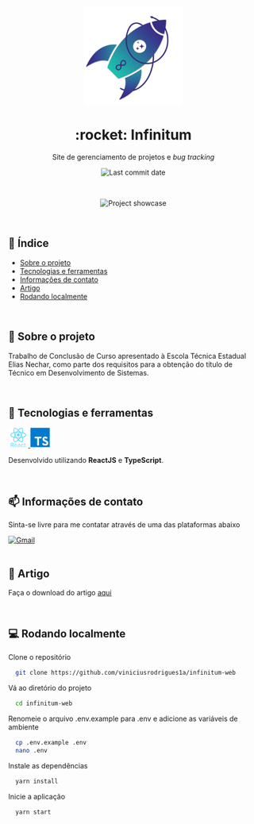 <p align="center">
  <img src=".github/readme-assets/logo.png" width="200" height="200" />
</p>

<h1 align="center">
  :rocket: Infinitum

</h1>

<p align="center">
  Site de gerenciamento de projetos e <i>bug tracking</i>
</p>

<p align="center">
  <img src="https://img.shields.io/github/last-commit/viniciusrodrigues1a/infinitum-web" alt="Last commit date" />
</p>

<br />

<p align="center">
  <img src="./.github/readme-assets/infinitum.gif" alt="Project showcase" />
</p>

<br />

## :page_facing_up: Índice

- [Sobre o projeto](#about)
- [Tecnologias e ferramentas](#built-using)
- [Informações de contato](#contact)
- [Artigo](#article)
- [Rodando localmente](#running-locally)

<br />

## :monocle_face: Sobre o projeto <a name="about"></a>

Trabalho de Conclusão de Curso apresentado à Escola Técnica Estadual Elias Nechar, como parte dos requisitos para a obtenção do título de Técnico em Desenvolvimento de Sistemas.

<br />

## :hammer: Tecnologias e ferramentas <a name="built-using"></a>

<p align="left">
  <a href="https://reactjs.org/" target="_blank" rel="noreferrer"> <img src="https://raw.githubusercontent.com/devicons/devicon/master/icons/react/react-original-wordmark.svg" alt="react" width="40" height="40"/> </a>
  <a href="https://www.typescriptlang.org/" target="_blank" rel="noreferrer"> <img src="https://raw.githubusercontent.com/devicons/devicon/master/icons/typescript/typescript-original.svg" alt="typescript" width="40" height="40"/> </a>
</p>

Desenvolvido utilizando **ReactJS** e **TypeScript**.

<br />

## :mailbox: Informações de contato <a name="contact"></a>

Sinta-se livre para me contatar através de uma das plataformas abaixo

<a href="mailto:viniciusrodrigues.aro@gmail.com">
  <img src="https://img.shields.io/badge/Gmail-D14836?style=for-the-badge&logo=gmail&logoColor=white" alt="Gmail" />
</a>

<br />
<br />

## :page_with_curl: Artigo <a name="article"></a>

Faça o download do artigo [aqui](.github/readme-assets/artigo.pdf)

<br />

## :computer: Rodando localmente <a name="running-locally"></a>

Clone o repositório

```bash
  git clone https://github.com/viniciusrodrigues1a/infinitum-web
```

Vá ao diretório do projeto

```bash
  cd infinitum-web
```

Renomeie o arquivo .env.example para .env e adicione as variáveis de ambiente

```bash
  cp .env.example .env
  nano .env
```

Instale as dependências

```bash
  yarn install
```

Inicie a aplicação

```bash
  yarn start
```